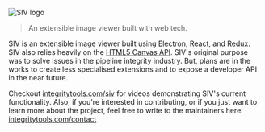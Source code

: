 ![SIV logo](https://s3-us-west-2.amazonaws.com/siv.assets/siv-logo-blue-100x80.png)
> An extensible image viewer built with web tech.

SIV is an extensible image viewer built using
[Electron](http://electron.atom.io),
[React](https://facebook.github.io/react/), and
[Redux](http://redux.js.org/). SIV also relies heavily on the
[HTML5 Canvas API](https://developer.mozilla.org/en-US/docs/Web/API/Canvas_API). SIV's
original purpose was to solve issues in the pipeline integrity
industry. But, plans are in the works to create less specialised
extensions and to expose a developer API in the near future.

Checkout [integritytools.com/siv](https://www.integritytools.com/siv)
for videos demonstrating SIV's current functionality. Also, if you're
interested in contributing, or if you just want to learn more about
the project, feel free to write to the maintainers here:
[integritytools.com/contact](https://www.integritytools.com/contact)
